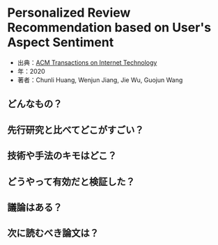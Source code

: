 # Personalized Review Recommendation based on User's Aspect Sentiment

- 出典：[ACM Transactions on Internet Technology](https://dl.acm.org/journal/toit)
- 年：2020
- 著者：Chunli Huang, Wenjun Jiang, Jie Wu, Guojun Wang

## どんなもの？



## 先行研究と比べてどこがすごい？

## 技術や手法のキモはどこ？

## どうやって有効だと検証した？

## 議論はある？

## 次に読むべき論文は？